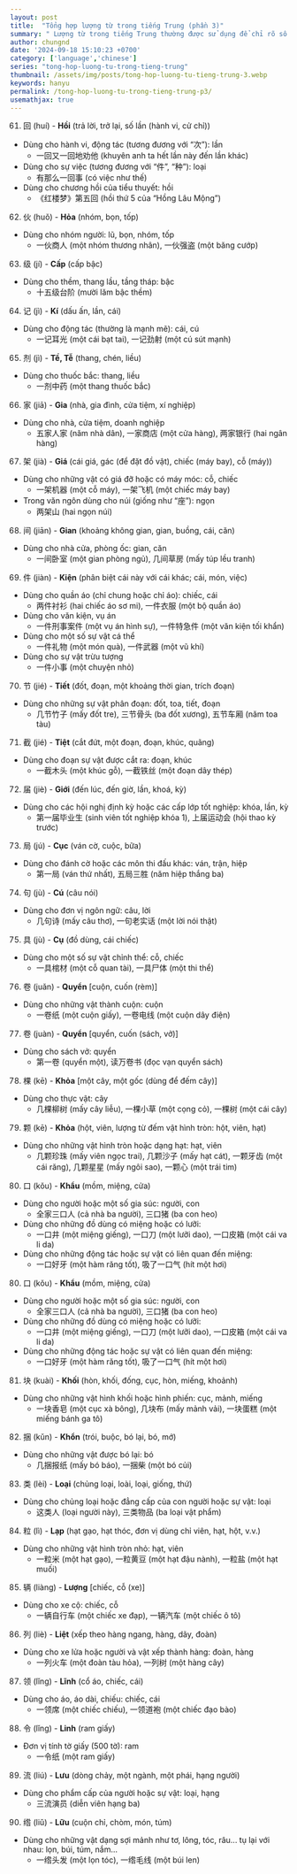 ```yaml
---
layout: post
title:  "Tổng hợp lượng từ trong tiếng Trung (phần 3)"
summary: " Lượng từ trong tiếng Trung thường được sử dụng để chỉ rõ số lượng hoặc mức độ của một đối tượng nào đó trong câu"
author: chungnd
date: '2024-09-18 15:10:23 +0700'
category: ['language','chinese']
series: "tong-hop-luong-tu-trong-tieng-trung"
thumbnail: /assets/img/posts/tong-hop-luong-tu-tieng-trung-3.webp
keywords: hanyu
permalink: /tong-hop-luong-tu-trong-tieng-trung-p3/
usemathjax: true
---
```

61. 回 (huí) - **Hồi** (trả lời, trở lại, số lần (hành vi, cử chỉ))
* Dùng cho hành vi, động tác (tương đương với “次”): lần
  - 一回又一回地劝他 (khuyên anh ta hết lần này đến lần khác)
* Dùng cho sự việc (tương đương với “件”, “种”): loại
  - 有那么一回事 (có việc như thế)
* Dùng cho chương hồi của tiểu thuyết: hồi
  - 《红楼梦》第五回 (hồi thứ 5 của “Hồng Lâu Mộng”)

62. 伙 (huǒ) - **Hỏa** (nhóm, bọn, tốp)
* Dùng cho nhóm người: lũ, bọn, nhóm, tốp
  - 一伙商人 (một nhóm thương nhân), 一伙强盗 (một băng cướp)

63. 级 (jí) - **Cấp** (cấp bậc)
* Dùng cho thềm, thang lầu, tầng tháp: bậc
  - 十五级台阶 (mười lăm bậc thềm)

64. 记 (jì) - **Kí** (dấu ấn, lần, cái)
* Dùng cho động tác (thường là mạnh mẽ): cái, cú
  - 一记耳光 (một cái bạt tai), 一记劲射 (một cú sút mạnh)

65. 剂 (jì) - **Tề, Tễ** (thang, chén, liều)
* Dùng cho thuốc bắc: thang, liều
  - 一剂中药 (một thang thuốc bắc)

66. 家 (jiā) - **Gia** (nhà, gia đình, cửa tiệm, xí nghiệp)
* Dùng cho nhà, cửa tiệm, doanh nghiệp
  - 五家人家 (năm nhà dân), 一家商店 (một cửa hàng), 两家银行 (hai ngân hàng)

67. 架 (jià) - **Giá** (cái giá, gác (để đặt đồ vật), chiếc (máy bay), cỗ (máy))
* Dùng cho những vật có giá đỡ hoặc có máy móc: cỗ, chiếc
  - 一架机器 (một cỗ máy), 一架飞机 (một chiếc máy bay)
* Trong văn ngôn dùng cho núi (giống như “座”): ngọn
  - 两架山 (hai ngọn núi)

68. 间 (jiān) - **Gian** (khoảng không gian, gian, buồng, cái, căn)
* Dùng cho nhà cửa, phòng ốc: gian, căn
  - 一间卧室 (một gian phòng ngủ), 几间草房 (mấy túp lều tranh)

69. 件 (jiàn) - **Kiện** (phân biệt cái này với cái khác; cái, món, việc)
* Dùng cho quần áo (chỉ chung hoặc chỉ áo): chiếc, cái
  - 两件衬衫 (hai chiếc áo sơ mi), 一件衣服 (một bộ quần áo)
* Dùng cho văn kiện, vụ án
  - 一件刑事案件 (một vụ án hình sự), 一件特急件 (một văn kiện tối khẩn)
* Dùng cho một số sự vật cá thể
  - 一件礼物 (một món quà), 一件武器 (một vũ khí)
* Dùng cho sự vật trừu tượng
  - 一件小事 (một chuyện nhỏ)

70. 节 (jié) - **Tiết** (đốt, đoạn, một khoảng thời gian, trích đoạn)
* Dùng cho những sự vật phân đoạn: đốt, toa, tiết, đoạn
  - 几节竹子 (mấy đốt tre), 三节骨头 (ba đốt xương), 五节车厢 (năm toa tàu)

71. 截 (jié) - **Tiệt** (cắt đứt, một đoạn, đoạn, khúc, quãng)
* Dùng cho đoạn sự vật được cắt ra: đoạn, khúc
  - 一截木头 (một khúc gỗ), 一截铁丝 (một đoạn dây thép)

72. 届 (jiè) - **Giới** (đến lúc, đến giờ, lần, khoá, kỳ)
* Dùng cho các hội nghị định kỳ hoặc các cấp lớp tốt nghiệp: khóa, lần, kỳ
  - 第一届毕业生 (sinh viên tốt nghiệp khóa 1), 上届运动会 (hội thao kỳ trước)

73. 局 (jú) - **Cục** (ván cờ, cuộc, bữa)
* Dùng cho đánh cờ hoặc các môn thi đấu khác: ván, trận, hiệp
  - 第一局 (ván thứ nhất), 五局三胜 (năm hiệp thắng ba)

74. 句 (jù) - **Cú** (câu nói)
* Dùng cho đơn vị ngôn ngữ: câu, lời
  - 几句诗 (mấy câu thơ), 一句老实话 (một lời nói thật)

75. 具 (jù) - **Cụ** (đồ dùng, cái chiếc)
* Dùng cho một số sự vật chỉnh thể: cỗ, chiếc
  - 一具棺材 (một cỗ quan tài), 一具尸体 (một thi thể)

76. 卷 (juǎn) - **Quyển** [cuộn, cuốn (rèm)]
* Dùng cho những vật thành cuộn: cuộn
  - 一卷纸 (một cuộn giấy), 一卷电线 (một cuộn dây điện)

77. 卷 (juàn) - **Quyển** [quyển, cuốn (sách, vở)]
* Dùng cho sách vở: quyển
  - 第一卷 (quyển một), 读万卷书 (đọc vạn quyển sách)

78. 棵 (kē) - **Khỏa** [một cây, một gốc (dùng để đếm cây)]
* Dùng cho thực vật: cây
  - 几棵柳树 (mấy cây liễu), 一棵小草 (một cọng cỏ), 一棵树 (một cái cây)

79. 颗 (kē) - **Khỏa** (hột, viên, lượng từ đếm vật hình tròn: hột, viên, hạt)
* Dùng cho những vật hình tròn hoặc dạng hạt: hạt, viên
  - 几颗珍珠 (mấy viên ngọc trai), 几颗沙子 (mấy hạt cát), 一颗牙齿 (một cái răng), 几颗星星 (mấy ngôi sao), 一颗心 (một trái tim)

80. 口 (kǒu) - **Khẩu** (mồm, miệng, cửa)
* Dùng cho người hoặc một số gia súc: người, con
  - 全家三口人 (cả nhà ba người), 三口猪 (ba con heo)
* Dùng cho những đồ dùng có miệng hoặc có lưỡi:
  - 一口井 (một miệng giếng), 一口刀 (một lưỡi dao), 一口皮箱 (một cái va li da)
* Dùng cho những động tác hoặc sự vật có liên quan đến miệng:
  - 一口好牙 (một hàm răng tốt), 吸了一口气 (hít một hơi)

80. 口 (kǒu) - **Khẩu** (mồm, miệng, cửa)
* Dùng cho người hoặc một số gia súc: người, con
  - 全家三口人 (cả nhà ba người), 三口猪 (ba con heo)
* Dùng cho những đồ dùng có miệng hoặc có lưỡi:
  - 一口井 (một miệng giếng), 一口刀 (một lưỡi dao), 一口皮箱 (một cái va li da)
* Dùng cho những động tác hoặc sự vật có liên quan đến miệng:
  - 一口好牙 (một hàm răng tốt), 吸了一口气 (hít một hơi)

81. 块 (kuài) - **Khối** (hòn, khối, đống, cục, hòn, miếng, khoảnh)
* Dùng cho những vật hình khối hoặc hình phiến: cục, mảnh, miếng
  - 一块香皂 (một cục xà bông), 几块布 (mấy mảnh vải), 一块蛋糕 (một miếng bánh ga tô)

82. 捆 (kǔn) - **Khổn** (trói, buộc, bó lại, bó, mớ)
* Dùng cho những vật được bó lại: bó
  - 几捆报纸 (mấy bó báo), 一捆柴 (một bó củi)

83. 类 (lèi) - **Loại** (chủng loại, loài, loại, giống, thứ)
* Dùng cho chủng loại hoặc đẳng cấp của con người hoặc sự vật: loại
  - 这类人 (loại người này), 三类物品 (ba loại vật phẩm)

84. 粒 (lì) - **Lạp** (hạt gạo, hạt thóc, đơn vị dùng chỉ viên, hạt, hột, v.v.)
* Dùng cho những vật hình tròn nhỏ: hạt, viên
  - 一粒米 (một hạt gạo), 一粒黄豆 (một hạt đậu nành), 一粒盐 (một hạt muối)

85. 辆 (liàng) - **Lượng** [chiếc, cỗ (xe)]
* Dùng cho xe cộ: chiếc, cỗ
  - 一辆自行车 (một chiếc xe đạp), 一辆汽车 (một chiếc ô tô)

86. 列 (liè) - **Liệt** (xếp theo hàng ngang, hàng, dãy, đoàn)
* Dùng cho xe lửa hoặc người và vật xếp thành hàng: đoàn, hàng
  - 一列火车 (một đoàn tàu hỏa), 一列树 (một hàng cây)

87. 领 (lǐng) - **Lĩnh** (cổ áo, chiếc, cái)
* Dùng cho áo, áo dài, chiếu: chiếc, cái
  - 一领席 (một chiếc chiếu), 一领道袍 (một chiếc đạo bào)

88. 令 (lǐng) - **Linh** (ram giấy)
* Đơn vị tính tờ giấy (500 tờ): ram
  - 一令纸 (một ram giấy)

89. 流 (liú) - **Lưu** (dòng chảy, một ngành, một phái, hạng người)
* Dùng cho phẩm cấp của người hoặc sự vật: loại, hạng
  - 三流演员 (diễn viên hạng ba)

90. 绺 (liǔ) - **Lữu** (cuộn chỉ, chòm, món, túm)
* Dùng cho những vật dạng sợi mảnh như tơ, lông, tóc, râu... tụ lại với nhau: lọn, búi, túm, nắm...
  - 一绺头发 (một lọn tóc), 一绺毛线 (một búi len)
